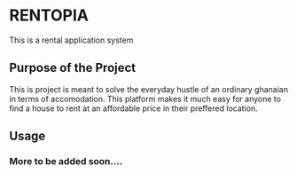 # RENTOPIA
This is a rental application system

## Purpose of the Project
This is project is meant to solve the everyday hustle of an ordinary ghanaian in terms of accomodation. This platform makes it much easy for anyone to find a house to rent at an affordable price in their preffered location.

## Usage

### More to be added soon....
